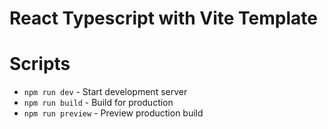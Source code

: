 # React Typescript with Vite Template

# Scripts
- `npm run dev` - Start development server
- `npm run build` - Build for production
- `npm run preview` - Preview production build
